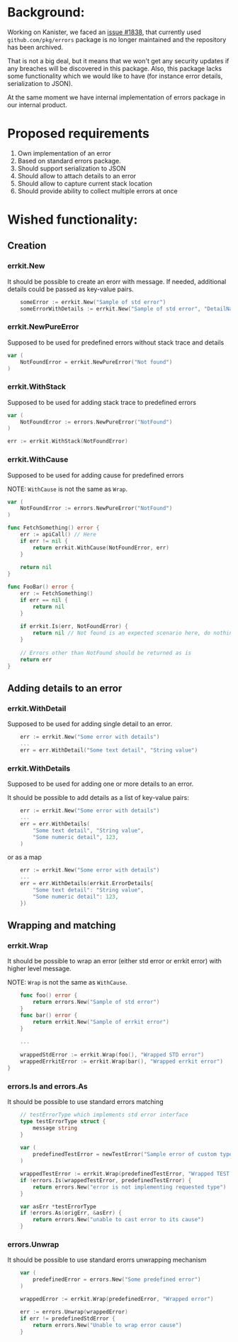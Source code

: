 # Background:
Working on Kanister, we faced an [issue #1838](https://github.com/kanisterio/kanister/issues/1838), that currently used `github.com/pkg/errors` package is no longer maintained and the repository has been archived.

That is not a big deal, but it means that we won't get any security updates if any breaches will be discovered in this package. Also, this package lacks some functionality which we would like to have (for instance error details, serialization to JSON).

At the same moment we have internal implementation of errors package in our internal product.

# Proposed requirements
1. Own implementation of an error
2. Based on standard errors package.
3. Should support serialization to JSON
4. Should allow to attach details to an error
5. Should allow to capture current stack location
6. Should provide ability to collect multiple errors at once


# Wished functionality:

## Creation
### errkit.New
It should be possible to create an erorr with message. If needed, additional details could be passed as key-value pairs.
```go
	someError := errkit.New("Sample of std error")
	someErrorWithDetails := errkit.New("Sample of std error", "DetailName", "String detail value", "NumericDetailName", 123)
```

### errkit.NewPureError
Supposed to be used for predefined errors without stack trace and details
```go
var (
    NotFoundError = errkit.NewPureError("Not found")
)
```

### errkit.WithStack
Supposed to be used for adding stack trace to predefined errors
```go
var (
    NotFoundError := errors.NewPureError("NotFound")
)

err := errkit.WithStack(NotFoundError)
```

### errkit.WithCause
Supposed to be used for adding cause for predefined errors

NOTE: `WithCause` is not the same as `Wrap`.
```go
var (
    NotFoundError := errors.NewPureError("NotFound")
)

func FetchSomething() error {
    err := apiCall() // Here
    if err != nil {
        return errkit.WithCause(NotFoundError, err)
    }
	
    return nil
}

func FooBar() error {
    err := FetchSomething()
    if err == nil {
        return nil
    }
	
    if errkit.Is(err, NotFoundError) {
        return nil // Not found is an expected scenario here, do nothing
    }   
	
    // Errors other than NotFound should be returned as is
    return err
}
```

## Adding details to an error
### errkit.WithDetail
Supposed to be used for adding single detail to an error.
```go
    err := errkit.New("Some error with details")
    ...
    err = err.WithDetail("Some text detail", "String value")
```
### errkit.WithDetails
Supposed to be used for adding one or more details to an error.

It should be possible to add details as a list of key-value pairs: 
```go
    err := errkit.New("Some error with details")
    ...
    err = err.WithDetails(
        "Some text detail", "String value",
        "Some numeric detail", 123,
    )
```
or as a map
```go
    err := errkit.New("Some error with details")
    ...
    err = err.WithDetails(errkit.ErrorDetails{
        "Some text detail": "String value",
        "Some numeric detail": 123,
    })
```

## Wrapping and matching
### errkit.Wrap
It should be possible to wrap an error (either std error or errkit error) with higher level message.

NOTE: `Wrap` is not the same as `WithCause`.
```go
    func foo() error {
		return errors.New("Sample of std error")
    }
	func bar() error {
		return errkit.New("Sample of errkit error")
    }
    
    ...
    
    wrappedStdError := errkit.Wrap(foo(), "Wrapped STD error")
    wrappedErrkitError := errkit.Wrap(bar(), "Wrapped errkit error")
}
```

### errors.Is and errors.As
It should be possible to use standard errors matching
```go
    // testErrorType which implements std error interface
    type testErrorType struct {
        message string
    }
	
    var (
        predefinedTestError = newTestError("Sample error of custom type")
    )

    wrappedTestError := errkit.Wrap(predefinedTestError, "Wrapped TEST error")
    if !errors.Is(wrappedTestError, predefinedTestError) {
        return errors.New("error is not implementing requested type")
    }

    var asErr *testErrorType
    if !errors.As(origErr, &asErr) {
        return errors.New("unable to cast error to its cause")
    }
```

### errors.Unwrap
It should be possible to use standard erorrs unwrapping mechanism
```go
    var (
		predefinedError = errors.New("Some predefined error")
    )   

    wrappedError := errkit.Wrap(predefinedError, "Wrapped error")

    err := errors.Unwrap(wrappedError)
    if err != predefinedStdError {
        return errors.New("Unable to wrap error cause")
    }
```
